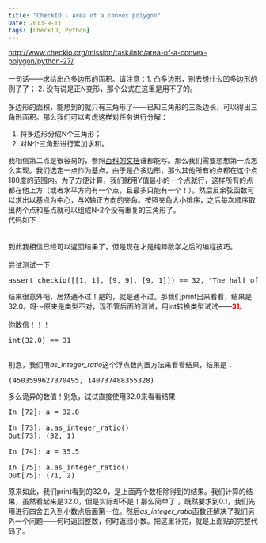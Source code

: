 ```yaml
---
title: "CheckIO - Area of a convex polygon"
Date: 2013-9-11
tags: [CheckIO, Python]
---
```


<p><a href="http://www.checkio.org/mission/task/info/area-of-a-convex-polygon/python-27/"><a href="http://www.checkio.org/mission/task/info/area-of-a-convex-polygon/python-27/">http://www.checkio.org/mission/task/info/area-of-a-convex-polygon/python-27/</a></a><br/><br/>一句话——求给出凸多边形的面积。请注意：1. 凸多边形，别去想什么凹多边形的例子了； 2. 没有说是正N变形，那个公式在这里是用不了的。<br/><br/>多边形的面积，能想到的就只有三角形了——已知三角形的三条边长，可以得出三角形面积。那么我们可以考虑这样对任务进行分解：<br/><ol><li>将多边形分成N个三角形；</li><li>对N个三角形进行累加求和。</li></ol><div>我相信第二点是很容易的，参照<a href="http://zh.wikipedia.org/wiki/%E4%B8%89%E8%A7%92%E5%BD%A2#.E5.B7.B2.E7.9F.A5.E4.B8.89.E9.82.8A.E9.95.B7" target="_blank">百科的文档</a>谁都能写。那么我们需要想想第一点怎么实现。我们选定一点作为基点，由于是凸多边形，那么其他所有的点都在这个点180度的范围内。为了方便计算，我们就用Y值最小的一个点就行，这样所有的点都在他上方（或者水平方向有一个点，且最多只能有一个！）。然后反余弦函数可以求出以基点为中心，与X轴正方向的夹角。按照夹角大小排序，之后每次顺序取出两个点和基点就可以组成N-2个没有重复的三角形了。</div><div>代码如下：</div><div><script src="https://gist.github.com/KenMercusLai/6536094.js"></script><br/></div><br/>到此我相信已经可以返回结果了，但是现在才是纯粹数学之后的编程技巧。<br/><br/>尝试测试一下<br/><pre class="prettyprint lang-py">assert checkio([[1, 1], [9, 9], [9, 1]]) == 32, "The half of the square"</pre>结果很意外吧，居然通不过！是的，就是通不过。那我们print出来看看，结果是32.0。呀〜原来是类型不对，现不管后面的测试，用int转换类型试试——<span style="color: red; font-weight: bold;">31</span>。<br/><br/>你敢信！！！<br/><pre class="prettyprint lang-py">int(32.0) == 31</pre><br/>别急，我们用<i>as_integer_ratio</i>这个浮点数内置方法来看看结果，结果是：<br/><pre class="prettyprint lang-py">(4503599627370495, 140737488355328)</pre><div>多么诡异的数值！别急，试试直接使用32.0来看看结果<br/><pre class="prettyprint lang-py">In [72]: a = 32.0<br/><br/>In [73]: a.as_integer_ratio()<br/>Out[73]: (32, 1)<br/><br/>In [74]: a = 35.5<br/><br/>In [75]: a.as_integer_ratio()<br/>Out[75]: (71, 2)</pre>原来如此，我们print看到的32.0，是上面两个数相除得到的结果。我们计算的结果，虽然看起来是32.0，但是实际却不是！那么简单了 ，既然要求到0.1，我们先用进行四舍五入到小数点后面第一位。然后<i>as_integer_ratio</i>函数还解决了我们另外一个问题——何时返回整数，何时返回小数。把这里补完，就是上面贴的完整代码了。</div><div><br/></div></p>